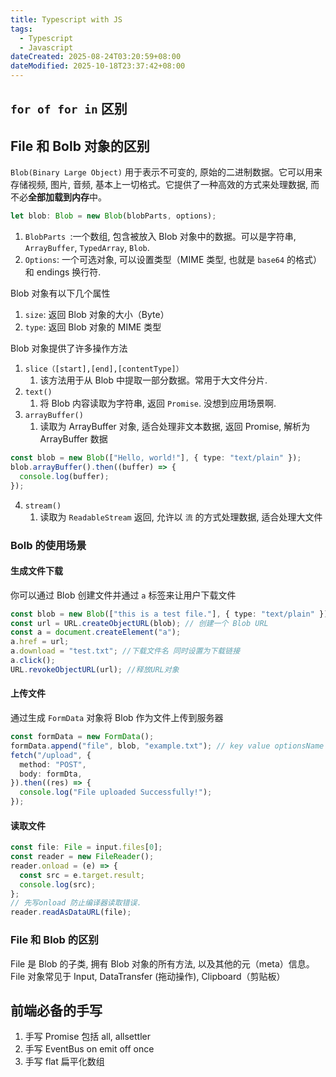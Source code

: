```yaml
---
title: Typescript with JS
tags:
  - Typescript
  - Javascript
dateCreated: 2025-08-24T03:20:59+08:00
dateModified: 2025-10-18T23:37:42+08:00
---
```


## `for of for in` 区别

## File 和 Bolb 对象的区别

`Blob(Binary Large Object)` 用于表示不可变的, 原始的二进制数据。它可以用来存储视频, 图片, 音频, 基本上一切格式。它提供了一种高效的方式来处理数据, 而不必**全部加载到内存**中。

```ts
let blob: Blob = new Blob(blobParts, options);
```

1. `BlobParts `:一个数组, 包含被放入 Blob 对象中的数据。可以是字符串, `ArrayBuffer`, `TypedArray`, `Blob`.
2. `Options`: 一个可选对象, 可以设置类型（MIME 类型, 也就是 `base64` 的格式）和 endings 换行符.

Blob 对象有以下几个属性

1. `size`: 返回 Blob 对象的大小（Byte）
2. `type`: 返回 Blob 对象的 MIME 类型

Blob 对象提供了许多操作方法

1. `slice（[start],[end],[contentType]）`
   1. 该方法用于从 Blob 中提取一部分数据。常用于大文件分片.
2. `text()`
   1. 将 Blob 内容读取为字符串, 返回 `Promise`. 没想到应用场景啊.
3. `arrayBuffer()`
   1. 读取为 ArrayBuffer 对象, 适合处理非文本数据, 返回 Promise, 解析为 ArrayBuffer 数据

```ts
const blob = new Blob(["Hello, world!"], { type: "text/plain" });
blob.arrayBuffer().then((buffer) => {
  console.log(buffer);
});
```

4. `stream()`
   1. 读取为 `ReadableStream` 返回, 允许以 `流` 的方式处理数据, 适合处理大文件

### Bolb 的使用场景

#### 生成文件下载

你可以通过 Blob 创建文件并通过 `a` 标签来让用户下载文件

```ts
const blob = new Blob(["this is a test file."], { type: "text/plain" });
const url = URL.createObjectURL(blob); // 创建一个 Blob URL
const a = document.createElement("a");
a.href = url;
a.download = "test.txt"; //下载文件名 同时设置为下载链接
a.click();
URL.revokeObjectURL(url); //释放URL对象
```

#### 上传文件

通过生成 `FormData` 对象将 Blob 作为文件上传到服务器

```ts
const formData = new FormData();
formData.append("file", blob, "example.txt"); // key value optionsName
fetch("/upload", {
  method: "POST",
  body: formDta,
}).then((res) => {
  console.log("File uploaded Successfully!");
});
```

#### 读取文件

```ts
const file: File = input.files[0];
const reader = new FileReader();
reader.onload = (e) => {
  const src = e.target.result;
  console.log(src);
};
// 先写onload 防止编译器读取错误.
reader.readAsDataURL(file);
```

### File 和 Blob 的区别

File 是 Blob 的子类, 拥有 Blob 对象的所有方法, 以及其他的元（meta）信息。File 对象常见于 Input, DataTransfer (拖动操作), Clipboard（剪贴板）

## 前端必备的手写

1. 手写 Promise 包括 all, allsettler
2. 手写 EventBus on emit off once
3. 手写 flat 扁平化数组

